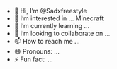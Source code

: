 - 👋 Hi, I’m @Sadxfreestyle
- 👀 I’m interested in ... Minecraft 
- 🌱 I’m currently learning ...
- 💞️ I’m looking to collaborate on ...
- 📫 How to reach me ...
- 😄 Pronouns: ...
- ⚡ Fun fact: ...

<!---
Sadxfreestyle/Sadxfreestyle is a ✨ special ✨ repository because its `README.md` (this file) appears on your GitHub profile.
You can click the Preview link to take a look at your changes.
--->
